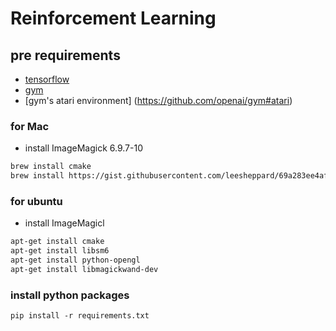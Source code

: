 # Reinforcement Learning

## pre requirements

* [tensorflow](https://www.tensorflow.org)
* [gym](https://github.com/openai/gym#installation)
* [gym's atari environment] (https://github.com/openai/gym#atari)

### for Mac

* install ImageMagick 6.9.7-10

```bash
brew install cmake
brew install https://gist.githubusercontent.com/leesheppard/69a283ee4af484e2029809a0f5e09932/raw/88bc116b515a456a2e1bad476b6124d28ce2f6f6/imagemagick.rb
```

### for ubuntu

* install ImageMagicl
```bash
apt-get install cmake
apt-get install libsm6
apt-get install python-opengl
apt-get install libmagickwand-dev
```

### install python packages
```
pip install -r requirements.txt
```

